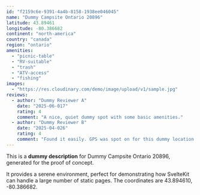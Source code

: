 ```yaml
---
id: "f2159c6e-9391-4a4b-8158-1938ee046045"
name: "Dummy Campsite Ontario 20896"
latitude: 43.89461
longitude: -80.386682
continent: "north-america"
country: "canada"
region: "ontario"
amenities:
  - "picnic-table"
  - "RV-suitable"
  - "trash"
  - "ATV-access"
  - "fishing"
images:
  - "https://res.cloudinary.com/demo/image/upload/v1/sample.jpg"
reviews:
  - author: "Dummy Reviewer A"
    date: "2025-06-017"
    rating: 4
    comment: "A nice, quiet dummy spot with some basic amenities."
  - author: "Dummy Reviewer B"
    date: "2025-04-026"
    rating: 4
    comment: "Found it easily. GPS was spot on for this dummy location."
---
```


This is a **dummy description** for Dummy Campsite Ontario 20896, generated for the proof of concept.

It provides a serene environment, perfect for demonstrating how SvelteKit can handle a large number of static pages. The coordinates are 43.894610, -80.386682.
